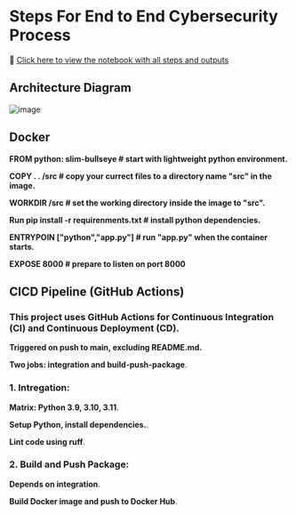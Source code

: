# **Steps For End to End Cybersecurity Process**
📘 [Click here to view the notebook with all steps and outputs](https://github.com/AsheeshSinghrajput/Cybersecurity_end_to_end/blob/main/NSL-KDD-Cybersecurity.ipynb) 

## Architecture Diagram 

![image](https://github.com/user-attachments/assets/eaae1f0e-52e4-4e99-b481-fe5cc9072137)

## Docker 


 **FROM python: slim-bullseye  # start with lightweight python environment.**

**COPY . . /src              # copy your currect files to a directory name "src" in the image.**

**WORKDIR /src                # set the working directory inside the image to "src".**

**Run pip install -r requirenments.txt # install python dependencies.**

**ENTRYPOIN ["python","app.py"] # run "app.py" when the container starts.**

**EXPOSE 8000 # prepare to listen on port 8000**


## CICD  Pipeline (GitHub Actions) ##

### This project uses GitHub Actions for Continuous Integration (CI) and Continuous Deployment (CD).

**Triggered on push to main, excluding README.md.**

**Two jobs: integration and build-push-package**.

### 1. Intregation: ###
**Matrix: Python 3.9, 3.10, 3.11**.

**Setup Python, install dependencies.**.

**Lint code using ruff**.

### 2. Build and Push Package: ###

**Depends on integration**.

**Build Docker image and push to Docker Hub**.
